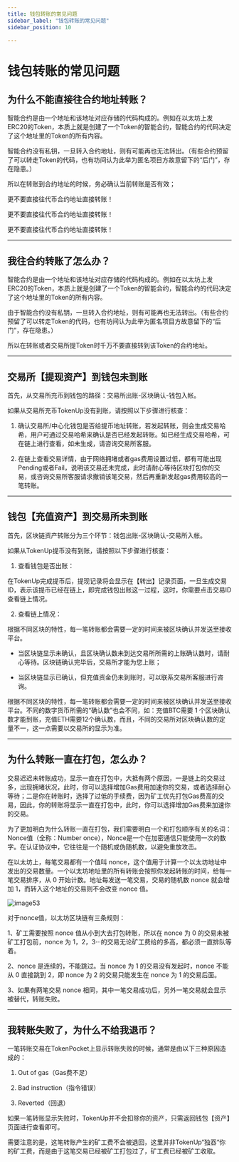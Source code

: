 ```yaml
---
title: 钱包转账的常见问题
sidebar_label: "钱包转账的常见问题"
sidebar_position: 10

---
```

# 钱包转账的常见问题

## 为什么不能直接往合约地址转账？

智能合约是由一个地址和该地址对应存储的代码构成的。例如在以太坊上发ERC20的Token，本质上就是创建了一个Token的智能合约，智能合约的代码决定了这个地址里的Token的所有内容。

智能合约没有私钥，一旦转入合约地址，则有可能再也无法转出。（有些合约预留了可以转走Token的代码，也有坊间认为此举为匿名项目方故意留下的“后门”，存在隐患。）

所以在转账到合约地址的时候，务必确认当前转账是否有效；

更不要直接往代币合约地址直接转账！

更不要直接往代币合约地址直接转账！

更不要直接往代币合约地址直接转账！

---

## 我往合约转账了怎么办？

智能合约是由一个地址和该地址对应存储的代码构成的。例如在以太坊上发ERC20的Token，本质上就是创建了一个Token的智能合约，智能合约的代码决定了这个地址里的Token的所有内容。

由于智能合约没有私钥，一旦转入合约地址，则有可能再也无法转出。（有些合约预留了可以转走Token的代码，也有坊间认为此举为匿名项目方故意留下的“后门”，存在隐患。）

所以在转账或者交易所提Token时千万不要直接转到该Token的合约地址。

---

## 交易所【提现资产】到钱包未到账

首先，从交易所充币到钱包的路径：交易所出账-区块确认-钱包入帐。

如果从交易所充币TokenUp没有到账，请按照以下步骤进行核查：

1. 确认交易所/中心化钱包是否给提币地址转账，若发起转账，则会生成交易哈希，用户可通过交易哈希来确认是否已经发起转账。如已经生成交易哈希，可在链上进行查看，如未生成，请咨询交易所客服。

2. 在链上查看交易详情，由于网络拥堵或者gas费用设置过低，都有可能出现Pending或者Fail，说明该交易还未完成，此时请耐心等待区块打包你的交易，或咨询交易所客服请求撤销该笔交易，然后再重新发起gas费用较高的一笔转账。

---

## 钱包【充值资产】到交易所未到账

首先，区块链资产转账分为三个环节：钱包出账-区块确认-交易所入帐。 

如果从TokenUp提币没有到账，请按照以下步骤进行核查：

1. 查看钱包是否出账：

在TokenUp完成提币后，提现记录将会显示在【转出】记录页面，一旦生成交易ID，表示该提币已经在链上，即完成钱包出账这一过程，这时，你需要点击交易ID查看链上情况。

2. 查看链上情况：

根据不同区块的特性，每一笔转账都会需要一定的时间来被区块确认并发送至接收平台。

   - 当区块链显示未确认，且区块确认数未到达交易所所需的上账确认数时，请耐心等待。区块链确认完毕后，交易所才能为您上账；

   - 当区块链显示已确认，但充值资金仍未到账时，可以联系交易所客服进行咨询。 

根据不同区块的特性，每一笔转账都会需要一定的时间来被区块确认并发送至接收平台。不同的数字货币所需的“确认数”也会不同，如：充值BTC需要 1 个区块确认数才能到账，充值ETH需要12个确认数，而且，不同的交易所对区块确认数的定量不一，这一点需要以交易所的显示为准。

---

## 为什么转账一直在打包，怎么办？

交易迟迟未转账成功，显示一直在打包中，大抵有两个原因，一是链上的交易过多，出现拥堵状况，此时，你可以选择增加Gas费用加速你的交易，或者选择耐心等待；二是你在转账时，选择了过低的手续费，因为矿工优先打包Gas费高的交易，因此，你的转账将显示一直在打包中，此时，你可以选择增加Gas费来加速你的交易。

为了更加明白为什么转账一直在打包，我们需要明白一个和打包顺序有关的名词：Nonce值（全称：Number once），Nonce是一个在加密通信只能使用一次的数字。在认证协议中，它往往是一个随机或伪随机数，以避免重放攻击。

在以太坊上，每笔交易都有一个值叫 nonce，这个值用于计算一个以太坊地址中发出的交易数量。一个以太坊地址里的所有转账会按照你发起转账的时间，给每一笔交易排序，从 0 开始计数。地址每发送一笔交易，交易的随机数 nonce 就会增加 1，而转入这个地址的交易则不会改变 nonce 值。

![image53](./imageconfig/image53.png)

对于nonce值，以太坊区块链有三条规则：

1、矿工需要按照 nonce 值从小到大去打包转账，所以在 nonce 为 0 的交易未被矿工打包前，nonce 为 1，2，3···的交易无论矿工费给的多高，都必须一直排队等着。

2、nonce 是连续的，不能跳过。当 nonce 为 1 的交易没有发起时，nonce 不能从 0 直接跳到 2，即 nonce 为 2 的交易只能发生在 nonce 为 1 的交易后面。

3、如果有两笔交易 nonce 相同，其中一笔交易成功后，另外一笔交易就会显示被替代，转账失败。

---

## 我转账失败了，为什么不给我退币？

一笔转账交易在TokenPocket上显示转账失败的时候，通常是由以下三种原因造成的：

1. Out of gas（Gas费不足） 

2. Bad instruction（指令错误）

3. Reverted（回退）

如果一笔转账显示失败时，TokenUp并不会扣除你的资产，只需返回钱包【资产】页面进行查看即可。

需要注意的是，这笔转账产生的矿工费不会被退回，这里并非TokenUp“独吞“你的矿工费，而是由于这笔交易已经被矿工打包过了，矿工费已经被矿工收取。